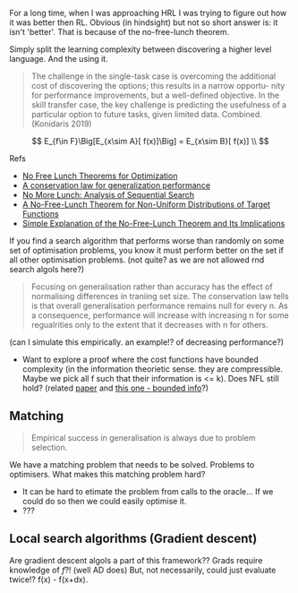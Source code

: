 For a long time, when I was approaching HRL I was trying to figure out how it was better then RL.
Obvious (in hindsight) but not so short answer is: it isn't 'better'. That is because of the no-free-lunch theorem.

Simply split the learning complexity between discovering a higher level language.
And the using it.

> The challenge in the single-task case is overcoming the additional cost of discovering the options; this results in a narrow opportu- nity for performance improvements, but a well-defined objective. In the skill transfer case, the key challenge is predicting the usefulness of a particular option to future tasks, given limited data.
Combined. (Konidaris 2019)


$$
E_{f\in F}\Big[E_{x\sim A}[ f(x)]\Big] = E_{x\sim B}[ f(x)] \\
$$

Refs

- [No Free Lunch Theorems for Optimization](https://ti.arc.nasa.gov/m/profile/dhw/papers/78.pdf)
- [A conservation law for generalization performance](http://dml.cs.byu.edu/~cgc/docs/mldm_tools/Reading/LCG.pdf)
- [No More Lunch: Analysis of Sequential Search](https://acff25e7-a-62cb3a1a-s-sites.googlegroups.com/site/boundedtheoretics/CEC04.pdf)
- [A No-Free-Lunch Theorem for Non-Uniform Distributions of Target Functions](http://citeseerx.ist.psu.edu/viewdoc/download?doi=10.1.1.71.8446&rep=rep1&type=pdf)
- [Simple Explanation of the No-Free-Lunch Theorem and Its Implications](https://link.springer.com/content/pdf/10.1023%2FA%3A1021251113462.pdf)

If you find a search algorithm that performs worse than randomly on some set of optimisation problems, you know it must perform better on the set if all other optimisation problems.
(not quite? as we are not allowed rnd search algols here?)

> Focusing on generalisation rather than accuracy has the effect of normalising differences in traniing set size. The conservation law tells is that overall generalisation performance remains null for every n. As a consequence, performance will increase with increasing n for some regualrities only to the extent that it decreases with n for others.

(can I simulate this empirically. an example!? of decreasing performance?)



- Want to explore a proof where the cost functions have bounded complexity (in the information theorietic sense. they are compressible. Maybe we pick all f such that their information is <= k). Does NFL still hold? (related [paper](https://ieeexplore.ieee.org/stamp/stamp.jsp?arnumber=870741) and [this one - bounded info](http://mattstreeter.org/Research/mstreeter_gecco_2003.pdf)?)

## Matching

> Empirical success in generalisation is always due to problem selection.

We have a matching problem that needs to be solved. Problems to optimisers.
What makes this matching problem hard?

- It can be hard to etimate the problem from calls to the oracle... If we could do so then we could easily optimise it.
- ???


## Local search algorithms (Gradient descent)

Are gradient descent algols a part of this framework??
Grads require knowledge of $f$?! (well AD does)
But, not necessarily, could just evaluate twice!? f(x) - f(x+dx).
